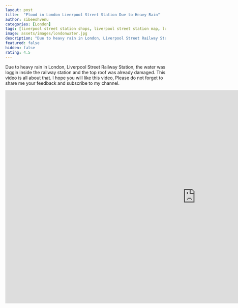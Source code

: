 ```yaml
---
layout: post
title:  "Flood in London Liverpool Street Station Due to Heavy Rain"
author: sibeeshvenu
categories: [London]
tags: [liverpool street station shops, liverpool street station map, london, london days, london liverpool street station flood, london flood, heavy rain in london, london weather updates, london liverpool railway station, damaged railway station in london, oldest railway station in london, Mallu, Njan Oru Malayali, Malayali in Germany, Germany, I am a Mallu, njanorumalayali]
image: assets/images/londonwater.jpg
description: "Due to heavy rain in London, Liverpool Street Railway Station, the water was loggin inside the railway station and the top roof was already damaged. This video is all about that. I hope you will like this video, Please do not forget to share me your feedback and subscribe to my channel. "
featured: false
hidden: false
rating: 4.5
---
```


Due to heavy rain in London, Liverpool Street Railway Station, the water was loggin inside the railway station and the top roof was already damaged. This video is all about that. I hope you will like this video, Please do not forget to share me your feedback and subscribe to my channel. 

<iframe width="1195" height="672" src="https://www.youtube.com/embed/V71Sa50kWp8" frameborder="0" allow="accelerometer; autoplay; encrypted-media; gyroscope; picture-in-picture" allowfullscreen></iframe>